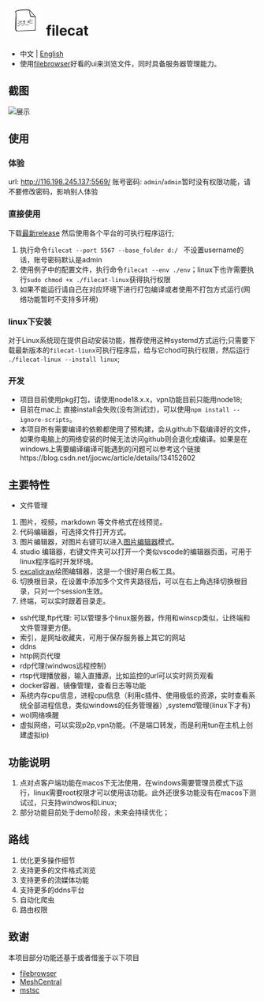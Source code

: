 
# ![](./src/web/meta/resources/img/logo-70.png) filecat

- 中文 | [English ](./doc/EN_README.md)
- 使用[filebrowser](https://github.com/filebrowser/filebrowser)好看的ui来浏览文件，同时具备服务器管理能力。
## 截图
![展示](https://github.com/user-attachments/assets/c763018e-c420-491f-92b4-e8b12149b7cd)

## 使用
### 体验
url: http://116.198.245.137:5569/
账号密码: `admin`/`admin`暂时没有权限功能，请不要修改密码，影响别人体验
### 直接使用
下载[最新release](https://github.com/xiaobaidadada/filecat/releases)
然后使用各个平台的可执行程序运行;
1. 执行命令`filecat --port 5567 --base_folder d:/ `  不设置username的话，账号密码默认是admin
2. 使用例子中的配置文件，执行命令`filecat --env ./env`；linux下也许需要执行`sudo chmod +x ./filecat-linux`获得执行权限
3. 如果不能运行请自己在对应环境下进行打包编译或者使用不打包方式运行(网络功能暂时不支持多环境)
### linux下安装
对于Linux系统现在提供自动安装功能，推荐使用这种systemd方式运行;只需要下载最新版本的`filecat-liunx`可执行程序后，给与它chod可执行权限，然后运行 `./filecat-linux --install linux`;
### 开发
- 项目目前使用pkg打包，请使用node18.x.x，vpn功能目前只能用node18;
- 目前在mac上 直接install会失败(没有测试过)，可以使用`npm install --ignore-scripts`。
- 本项目所有需要编译的依赖都使用了预构建，会从github下载编译好的文件，如果你电脑上的网络安装的时候无法访问github则会退化成编译。如果是在windows上需要编译编译可能遇到的问题可以参考这个链接https://blog.csdn.net/jjocwc/article/details/134152602
## 主要特性
-  文件管理
  1. 图片，视频，markdown 等文件格式在线预览。
  2. 代码编辑器，可选择文件打开方式。
  3. 图片编辑器，对图片右键可以进入[图片编辑器](https://github.com/scaleflex/filerobot-image-editor)模式。
  4. studio 编辑器，右键文件夹可以打开一个类似vscode的编辑器页面，可用于linux程序临时开发环境。
  5. [excalidraw](https://github.com/excalidraw/excalidraw)绘图编辑器，这是一个很好用白板工具。 
  5. 切换根目录，在设置中添加多个文件夹路径后，可以在右上角选择切换根目录，只对一个session生效。
  6. 终端，可以实时跟着目录走。
- ssh代理,ftp代理: 可以管理多个linux服务器，作用和winscp类似，让终端和文件管理更方便。
- 索引，是网址收藏夹，可用于保存服务器上其它的网站
- ddns
- http网页代理
- rdp代理(windwos远程控制)
- rtsp代理播放器，输入直播源，比如监控的url可以实时网页观看
- docker容器，镜像管理，查看日志等功能
- 系统内存cpu信息，进程cpu信息（利用c插件、使用极低的资源，实时查看系统全部进程信息，类似windows的任务管理器）,systemd管理(linux下才有)
- wol网络唤醒
- 虚拟网络，可以实现p2p,vpn功能。(不是端口转发，而是利用tun在主机上创建虚拟ip)
## 功能说明
1. 点对点客户端功能在macos下无法使用，在windows需要管理员模式下运行，linux需要root权限才可以使用该功能。此外还很多功能没有在macos下测试过，只支持windwos和Linux;
2. 部分功能目前处于demo阶段，未来会持续优化；
## 路线
1. 优化更多操作细节 
2. 支持更多的文件格式浏览
3. 支持更多的流媒体功能
4. 支持更多的ddns平台
5. 自动化爬虫
6. 路由权限
## 致谢
本项目部分功能还基于或者借鉴于以下项目
- [filebrowser](https://github.com/filebrowser/filebrowser)
- [MeshCentral](https://github.com/Ylianst/MeshCentral)
- [mstsc](https://github.com/citronneur/mstsc.js)

